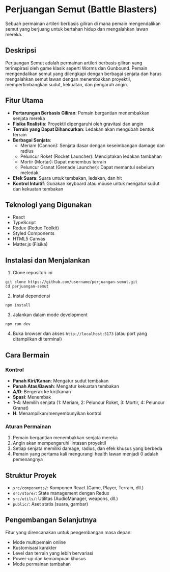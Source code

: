 # Perjuangan Semut (Battle Blasters)

Sebuah permainan artileri berbasis giliran di mana pemain mengendalikan semut yang berjuang untuk bertahan hidup dan mengalahkan lawan mereka.

## Deskripsi

Perjuangan Semut adalah permainan artileri berbasis giliran yang terinspirasi oleh game klasik seperti Worms dan Gunbound. Pemain mengendalikan semut yang dilengkapi dengan berbagai senjata dan harus mengalahkan semut lawan dengan menembakkan proyektil, mempertimbangkan sudut, kekuatan, dan pengaruh angin.

## Fitur Utama

- **Pertarungan Berbasis Giliran**: Pemain bergantian menembakkan senjata mereka
- **Fisika Realistis**: Proyektil dipengaruhi oleh gravitasi dan angin
- **Terrain yang Dapat Dihancurkan**: Ledakan akan mengubah bentuk terrain
- **Berbagai Senjata**: 
  - Meriam (Cannon): Senjata dasar dengan keseimbangan damage dan radius
  - Peluncur Roket (Rocket Launcher): Menciptakan ledakan tambahan
  - Mortir (Mortar): Dapat menembus terrain
  - Peluncur Granat (Grenade Launcher): Dapat memantul sebelum meledak
- **Efek Suara**: Suara untuk tembakan, ledakan, dan hit
- **Kontrol Intuitif**: Gunakan keyboard atau mouse untuk mengatur sudut dan kekuatan tembakan

## Teknologi yang Digunakan

- React
- TypeScript
- Redux (Redux Toolkit)
- Styled Components
- HTML5 Canvas
- Matter.js (Fisika)

## Instalasi dan Menjalankan

1. Clone repositori ini

```
git clone https://github.com/username/perjuangan-semut.git
cd perjuangan-semut
```

2. Instal dependensi

```
npm install
```

3. Jalankan dalam mode development
```
npm run dev
```

4. Buka browser dan akses `http://localhost:5173` (atau port yang ditampilkan di terminal)

## Cara Bermain

### Kontrol

- **Panah Kiri/Kanan**: Mengatur sudut tembakan
- **Panah Atas/Bawah**: Mengatur kekuatan tembakan
- **A/D**: Bergerak ke kiri/kanan
- **Spasi**: Menembak
- **1-4**: Memilih senjata (1: Meriam, 2: Peluncur Roket, 3: Mortir, 4: Peluncur Granat)
- **H**: Menampilkan/menyembunyikan kontrol

### Aturan Permainan

1. Pemain bergantian menembakkan senjata mereka
2. Angin akan mempengaruhi lintasan proyektil
3. Setiap senjata memiliki damage, radius, dan efek khusus yang berbeda
4. Pemain yang pertama kali mengurangi health lawan menjadi 0 adalah pemenangnya

## Struktur Proyek

- `src/components/`: Komponen React (Game, Player, Terrain, dll.)
- `src/store/`: State management dengan Redux
- `src/utils/`: Utilitas (AudioManager, weapons, dll.)
- `public/`: Aset statis (suara, gambar)

## Pengembangan Selanjutnya

Fitur yang direncanakan untuk pengembangan masa depan:

- Mode multipemain online
- Kustomisasi karakter
- Level dan terrain yang lebih bervariasi
- Power-up dan kemampuan khusus
- Mode permainan tambahan